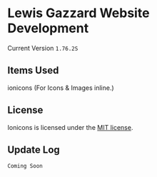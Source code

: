 # Lewis Gazzard Website Development
Current Version `1.76.2S`
## Items Used

 ionicons (For Icons & Images inline.)

## License

Ionicons is licensed under the [MIT license](http://opensource.org/licenses/MIT).

## Update Log

`Coming Soon`
